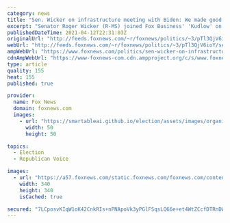 ```yaml
---
category: news
title: "Sen. Wicker on infrastructure meeting with Biden: We made good points but 'there is a lot of space between us'"
excerpt: "Senator Roger Wicker (R-MS) joined Fox Business' 'Kudlow' on Monday following his Oval Office meeting with President Biden and says he and his Republican colleagues made 'good points' but noted there remains 'a lot of space between' the two parties"
publishedDateTime: 2021-04-12T22:31:03Z
originalUrl: "http://feeds.foxnews.com/~r/foxnews/politics/~3/pTl3QjV6ioY/sen-wicker-on-infrastructure-meeting-with-biden-we-made-good-points-but-there-is-a-lot-of-space-between-us"
webUrl: "http://feeds.foxnews.com/~r/foxnews/politics/~3/pTl3QjV6ioY/sen-wicker-on-infrastructure-meeting-with-biden-we-made-good-points-but-there-is-a-lot-of-space-between-us"
ampWebUrl: "https://www.foxnews.com/politics/sen-wicker-on-infrastructure-meeting-with-biden-we-made-good-points-but-there-is-a-lot-of-space-between-us.amp"
cdnAmpWebUrl: "https://www-foxnews-com.cdn.ampproject.org/c/s/www.foxnews.com/politics/sen-wicker-on-infrastructure-meeting-with-biden-we-made-good-points-but-there-is-a-lot-of-space-between-us.amp"
type: article
quality: 155
heat: 155
published: true

provider:
  name: Fox News
  domain: foxnews.com
  images:
    - url: "https://smartableai.github.io/election/assets/images/organizations/foxnews.com-50x50.jpg"
      width: 50
      height: 50

topics:
  - Election
  - Republican Voice

images:
  - url: "https://a57.foxnews.com/static.foxnews.com/foxnews.com/content/uploads/2018/09/340/340/fox-news.jpg?ve=1&tl=1"
    width: 340
    height: 340
    isCached: true

secured: "7LCposvKIqW1oK42CnkRIs+nPNApoVk3yPGlFSqsLQ66e+et4WtZCcfDTRnDW4AAbvxwmn264/SQGxmRWZz4bP4GoqFxSBkNKBGK1Wp5W6n7+JDDwK/hndgF6htTf5wW8AWZ56OKRpFWXkr0BbPYmqp1SuhrlysbX2n2H2h7/+MPfsR73iMNR3doOSnIfqsfyVbex+YB1S2se9Cb9SOVunn6nJpgMAx+pyfrZnZ9Y5MmK2821H8vTp6O1N2JoTjMB8M9nNXEUEC9O7hL5vRoJTwNn7x5A3wO2JywQ0yVR6wdzObSBeCEp8e/cbXTg6tfS+048RnrI4I3xkwiw7nUn/IKCWfdXYaxTTVCg8Em5ao=;Hf4ugYc4mIZ0DZRc2t5nrQ=="
---
```


